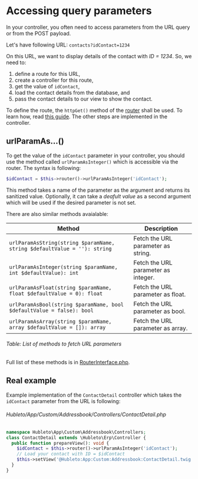 # Accessing query parameters

In your controller, you often need to access parameters from the URL query or from the POST payload.

Let's have following URL: `contacts?idContact=1234`

On this URL, we want to display details of the contact with *ID = 1234*. So, we need to:

  1. define a route for this URL,
  2. create a controller for this route,
  3. get the value of `idContact`,
  4. load the contact details from the database, and
  5. pass the contact details to our view to show the contact.

To define the route, the `httpGet()` method of the [router](defining-routes) shall be used. To learn how, read [this guide](defining-routes). The other steps are implemented in the controller.

## urlParamAs...()

To get the value of the `idContact` parameter in your controller, you should use the method called `urlParamAsInteger()` which is accessible via the router. The syntax is following:

```php
$idContact = $this->router()->urlParamAsInteger('idContact');
```

This method takes a name of the parameter as the argument and returns its sanitized value. Optionally, it can take a *deafult value* as a second argument which will be used if the desired parameter is not set.

There are also similar methods avaialable:

| Method                                                                   | Description                         |
| ------------------------------------------------------------------------ | ----------------------------------- |
| `urlParamAsString(string $paramName, string $defaultValue = ''): string` | Fetch the URL parameter as string.  |
| `urlParamAsInteger(string $paramName, int $defaultValue): int`           | Fetch the URL parameter as integer. |
| `urlParamAsFloat(string $paramName, float $defaultValue = 0): float`     | Fetch the URL parameter as float.   |
| `urlParamAsBool(string $paramName, bool $defaultValue = false): bool`    | Fetch the URL parameter as bool.    |
| `urlParamAsArray(string $paramName, array $defaultValue = []): array`    | Fetch the URL parameter as array.   |
###### Table: List of methods to fetch URL parameters

Full list of these methods is in [RouterInterface.php](https://github.com/hubleto/framework/blob/main/src/Interfaces/RouterInterface.php).

## Real example

Example implementation of the `ContactDetail` controller which takes the `idContact` parameter from the URL is following:

###### Hubleto/App/Custom/Addressbook/Controllers/ContactDetail.php
```php
namespace Hubleto\App\Custom\Addressbook\Controllers;
class ContactDetail extends \Hubleto\Erp\Controller {
  public function prepareView(): void {
    $idContact = $this->router()->urlParamAsInteger('idContact');
    // Load your contact with ID = $idContact
    $this->setView('@Hubleto:App:Custom:Addressbook:ContactDetail.twig');
  }
}
```


